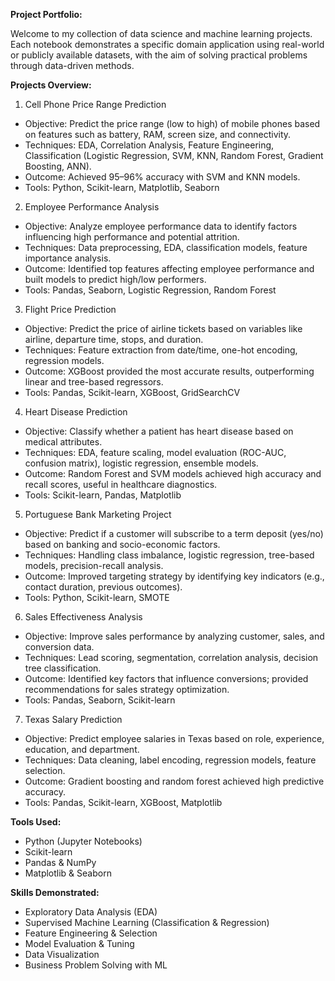 **Project Portfolio:**

Welcome to my collection of data science and machine learning projects. Each notebook demonstrates a specific domain application using real-world or publicly available datasets, with the aim of solving practical problems through data-driven methods.

**Projects Overview:**

1. Cell Phone Price Range Prediction
* Objective: Predict the price range (low to high) of mobile phones based on features such as battery, RAM, screen size, and connectivity.
* Techniques: EDA, Correlation Analysis, Feature Engineering, Classification (Logistic Regression, SVM, KNN, Random Forest, Gradient Boosting, ANN).
* Outcome: Achieved 95–96% accuracy with SVM and KNN models.
* Tools: Python, Scikit-learn, Matplotlib, Seaborn
2. Employee Performance Analysis
* Objective: Analyze employee performance data to identify factors influencing high performance and potential attrition.
* Techniques: Data preprocessing, EDA, classification models, feature importance analysis.
* Outcome: Identified top features affecting employee performance and built models to predict high/low performers.
* Tools: Pandas, Seaborn, Logistic Regression, Random Forest
3. Flight Price Prediction
* Objective: Predict the price of airline tickets based on variables like airline, departure time, stops, and duration.
* Techniques: Feature extraction from date/time, one-hot encoding, regression models.
* Outcome: XGBoost provided the most accurate results, outperforming linear and tree-based regressors.
* Tools: Pandas, Scikit-learn, XGBoost, GridSearchCV
4. Heart Disease Prediction
* Objective: Classify whether a patient has heart disease based on medical attributes.
* Techniques: EDA, feature scaling, model evaluation (ROC-AUC, confusion matrix), logistic regression, ensemble models.
* Outcome: Random Forest and SVM models achieved high accuracy and recall scores, useful in healthcare diagnostics.
* Tools: Scikit-learn, Pandas, Matplotlib
5. Portuguese Bank Marketing Project
* Objective: Predict if a customer will subscribe to a term deposit (yes/no) based on banking and socio-economic factors.
* Techniques: Handling class imbalance, logistic regression, tree-based models, precision-recall analysis.
* Outcome: Improved targeting strategy by identifying key indicators (e.g., contact duration, previous outcomes).
* Tools: Python, Scikit-learn, SMOTE
6. Sales Effectiveness Analysis
* Objective: Improve sales performance by analyzing customer, sales, and conversion data.
* Techniques: Lead scoring, segmentation, correlation analysis, decision tree classification.
* Outcome: Identified key factors that influence conversions; provided recommendations for sales strategy optimization.
* Tools: Pandas, Seaborn, Scikit-learn
7. Texas Salary Prediction
* Objective: Predict employee salaries in Texas based on role, experience, education, and department.
* Techniques: Data cleaning, label encoding, regression models, feature selection.
* Outcome: Gradient boosting and random forest achieved high predictive accuracy.
* Tools: Pandas, Scikit-learn, XGBoost, Matplotlib

**Tools Used:**
* Python (Jupyter Notebooks)
* Scikit-learn 
* Pandas & NumPy
* Matplotlib & Seaborn

**Skills Demonstrated:**
* Exploratory Data Analysis (EDA)
* Supervised Machine Learning (Classification & Regression)
* Feature Engineering & Selection
* Model Evaluation & Tuning
* Data Visualization
* Business Problem Solving with ML
